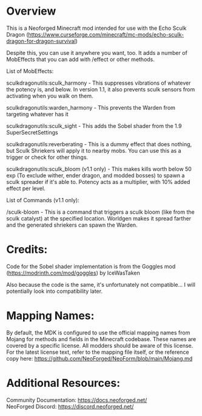 
Overview
=======

This is a Neoforged Minecraft mod intended for use with the Echo Sculk Dragon (https://www.curseforge.com/minecraft/mc-mods/echo-sculk-dragon-for-dragon-survival)

Despite this, you can use it anywhere you want, too.  It adds a number of MobEffects that you can add with /effect or other methods.

List of MobEffects:

sculkdragonutils:sculk_harmony - This suppresses vibrations of whatever the potency is, and below. In version 1.1, it also prevents sculk sensors from activating when you walk on them.

sculkdragonutils:warden_harmony - This prevents the Warden from targeting whatever has it

sculkdragonutils:sculk_sight - This adds the Sobel shader from the 1.9 SuperSecretSettings

sculkdragonutils:reverberating - This is a dummy effect that does nothing, but Sculk Shriekers will apply it to nearby mobs.
You can use this as a trigger or check for other things.

sculkdragonutils:sculk_bloom (v1.1 only) - This makes kills worth below 50 exp (To exclude wither, ender dragon, and modded bosses) to spawn a sculk spreader if it's able to.  Potency acts as a multiplier, with 10% added effect per level.

List of Commands (v1.1 only):

/sculk-bloom <x> <y> <z> <amount> <worldgen> - This is a command that triggers a sculk bloom (like from the sculk catalyst) at the specified location. Worldgen makes it spread farther and the generated shriekers can spawn the Warden.

Credits:
============
Code for the Sobel shader implementation is from the Goggles mod (https://modrinth.com/mod/goggles) by IceWasTaken

Also because the code is the same, it's unfortunately not compatible...  I will potentially look into compatibility later.

Mapping Names:
============
By default, the MDK is configured to use the official mapping names from Mojang for methods and fields 
in the Minecraft codebase. These names are covered by a specific license. All modders should be aware of this
license. For the latest license text, refer to the mapping file itself, or the reference copy here:
https://github.com/NeoForged/NeoForm/blob/main/Mojang.md

Additional Resources: 
==========
Community Documentation: https://docs.neoforged.net/  
NeoForged Discord: https://discord.neoforged.net/

